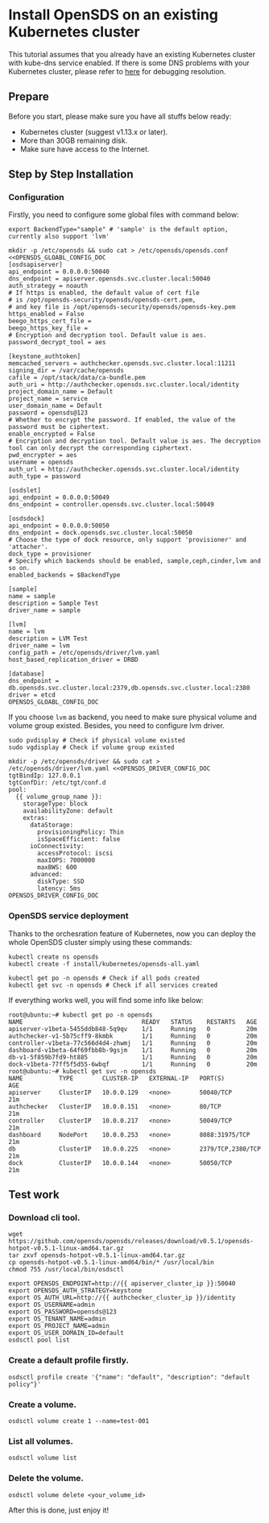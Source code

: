 # Install OpenSDS on an existing Kubernetes cluster

This tutorial assumes that you already have an existing Kubernetes cluster with
kube-dns service enabled. If there is some DNS problems with your Kubernetes
cluster, please refer to [here](https://kubernetes.io/docs/tasks/administer-cluster/dns-debugging-resolution/)
for debugging resolution.

## Prepare
Before you start, please make sure you have all stuffs below ready:
- Kubernetes cluster (suggest v1.13.x or later).
- More than 30GB remaining disk.
- Make sure have access to the Internet.

## Step by Step Installation
### Configuration
Firstly, you need to configure some global files with command below:
```shell
export BackendType="sample" # 'sample' is the default option, currently also support 'lvm'

mkdir -p /etc/opensds && sudo cat > /etc/opensds/opensds.conf <<OPENSDS_GLOABL_CONFIG_DOC
[osdsapiserver]
api_endpoint = 0.0.0.0:50040
dns_endpoint = apiserver.opensds.svc.cluster.local:50040
auth_strategy = noauth
# If https is enabled, the default value of cert file
# is /opt/opensds-security/opensds/opensds-cert.pem,
# and key file is /opt/opensds-security/opensds/opensds-key.pem
https_enabled = False
beego_https_cert_file =
beego_https_key_file =
# Encryption and decryption tool. Default value is aes.
password_decrypt_tool = aes

[keystone_authtoken]
memcached_servers = authchecker.opensds.svc.cluster.local:11211
signing_dir = /var/cache/opensds
cafile = /opt/stack/data/ca-bundle.pem
auth_uri = http://authchecker.opensds.svc.cluster.local/identity
project_domain_name = Default
project_name = service
user_domain_name = Default
password = opensds@123
# Whether to encrypt the password. If enabled, the value of the password must be ciphertext.
enable_encrypted = False
# Encryption and decryption tool. Default value is aes. The decryption tool can only decrypt the corresponding ciphertext.
pwd_encrypter = aes
username = opensds
auth_url = http://authchecker.opensds.svc.cluster.local/identity
auth_type = password

[osdslet]
api_endpoint = 0.0.0.0:50049
dns_endpoint = controller.opensds.svc.cluster.local:50049

[osdsdock]
api_endpoint = 0.0.0.0:50050
dns_endpoint = dock.opensds.svc.cluster.local:50050
# Choose the type of dock resource, only support 'provisioner' and 'attacher'.
dock_type = provisioner
# Specify which backends should be enabled, sample,ceph,cinder,lvm and so on.
enabled_backends = $BackendType

[sample]
name = sample
description = Sample Test
driver_name = sample

[lvm]
name = lvm
description = LVM Test
driver_name = lvm
config_path = /etc/opensds/driver/lvm.yaml
host_based_replication_driver = DRBD

[database]
dns_endpoint = db.opensds.svc.cluster.local:2379,db.opensds.svc.cluster.local:2380
driver = etcd
OPENSDS_GLOABL_CONFIG_DOC
```

If you choose `lvm` as backend, you need to make sure physical volume and volume group existed. Besides, you need to configure lvm driver.
```
sudo pvdisplay # Check if physical volume existed
sudo vgdisplay # Check if volume group existed

mkdir -p /etc/opensds/driver && sudo cat > /etc/opensds/driver/lvm.yaml <<OPENSDS_DRIVER_CONFIG_DOC
tgtBindIp: 127.0.0.1
tgtConfDir: /etc/tgt/conf.d
pool:
  {{ volume_group_name }}:
    storageType: block
    availabilityZone: default
    extras:
      dataStorage:
        provisioningPolicy: Thin
        isSpaceEfficient: false
      ioConnectivity:
        accessProtocol: iscsi
        maxIOPS: 7000000
        maxBWS: 600
      advanced:
        diskType: SSD
        latency: 5ms
OPENSDS_DRIVER_CONFIG_DOC
```

### OpenSDS service deployment
Thanks to the orchesration feature of Kubernetes, now you can deploy the whole
OpenSDS cluster simply using these commands:
```shell
kubectl create ns opensds
kubectl create -f install/kubernetes/opensds-all.yaml

kubectl get po -n opensds # Check if all pods created
kubectl get svc -n opensds # Check if all services created
```

If everything works well, you will find some info like below:
```shell
root@ubuntu:~# kubectl get po -n opensds
NAME                                 READY   STATUS    RESTARTS   AGE
apiserver-v1beta-5455ddb848-5q9qv    1/1     Running   0          20m
authchecker-v1-5b75cff9-8kmbk        1/1     Running   0          20m
controller-v1beta-77c566d4d4-zhwmj   1/1     Running   0          20m
dashboard-v1beta-64f69fbb8b-9gsjm    1/1     Running   0          20m
db-v1-5f859b7fd9-ht885               1/1     Running   0          20m
dock-v1beta-77ff5f5d55-6wbqf         1/1     Running   0          20m
root@ubuntu:~# kubectl get svc -n opensds
NAME          TYPE        CLUSTER-IP   EXTERNAL-IP   PORT(S)             AGE
apiserver     ClusterIP   10.0.0.129   <none>        50040/TCP           21m
authchecker   ClusterIP   10.0.0.151   <none>        80/TCP              21m
controller    ClusterIP   10.0.0.217   <none>        50049/TCP           21m
dashboard     NodePort    10.0.0.253   <none>        8088:31975/TCP      21m
db            ClusterIP   10.0.0.225   <none>        2379/TCP,2380/TCP   21m
dock          ClusterIP   10.0.0.144   <none>        50050/TCP           21m
```

## Test work
### Download cli tool.
```
wget https://github.com/opensds/opensds/releases/download/v0.5.1/opensds-hotpot-v0.5.1-linux-amd64.tar.gz 
tar zxvf opensds-hotpot-v0.5.1-linux-amd64.tar.gz 
cp opensds-hotpot-v0.5.1-linux-amd64/bin/* /usr/local/bin
chmod 755 /usr/local/bin/osdsctl

export OPENSDS_ENDPOINT=http://{{ apiserver_cluster_ip }}:50040
export OPENSDS_AUTH_STRATEGY=keystone
export OS_AUTH_URL=http://{{ authchecker_cluster_ip }}/identity
export OS_USERNAME=admin
export OS_PASSWORD=opensds@123
export OS_TENANT_NAME=admin
export OS_PROJECT_NAME=admin
export OS_USER_DOMAIN_ID=default
osdsctl pool list
```

### Create a default profile firstly.
```
osdsctl profile create '{"name": "default", "description": "default policy"}'
```

### Create a volume.
```
osdsctl volume create 1 --name=test-001
```

### List all volumes.
```
osdsctl volume list
```

### Delete the volume.
```
osdsctl volume delete <your_volume_id>
```

After this is done, just enjoy it!
